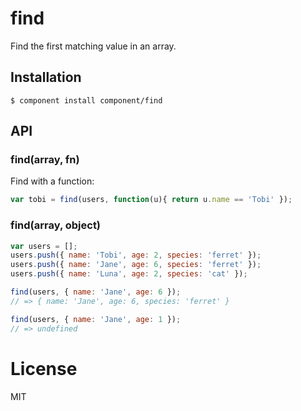 
# find

  Find the first matching value in an array.

## Installation

    $ component install component/find

## API

### find(array, fn)

  Find with a function:

```js
var tobi = find(users, function(u){ return u.name == 'Tobi' });
```

### find(array, object)

```js
var users = [];
users.push({ name: 'Tobi', age: 2, species: 'ferret' });
users.push({ name: 'Jane', age: 6, species: 'ferret' });
users.push({ name: 'Luna', age: 2, species: 'cat' });

find(users, { name: 'Jane', age: 6 });
// => { name: 'Jane', age: 6, species: 'ferret' }

find(users, { name: 'Jane', age: 1 });
// => undefined
```

# License

  MIT
